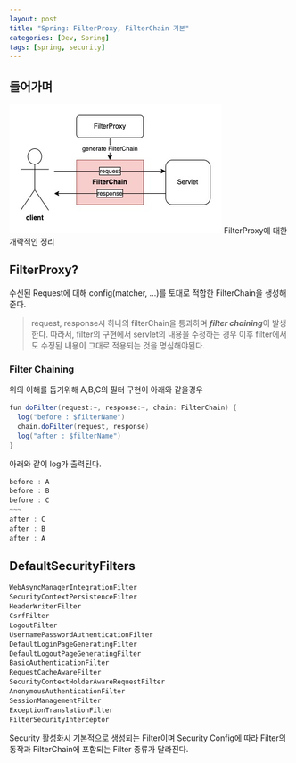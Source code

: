 ```yaml
---
layout: post
title: "Spring: FilterProxy, FilterChain 기본"
categories: [Dev, Spring]
tags: [spring, security]
---
```


## 들어가며

![overview](/assets/img/filter-chain.jpeg)
FilterProxy에 대한 개략적인 정리

## FilterProxy?

수신된 Request에 대해 config(matcher, ...)를 토대로 적합한 FilterChain을 생성해준다.

> request, response시 하나의 filterChain을 통과하며 ***filter chaining***이 발생한다. 따라서, filter의 구현에서 servlet의 내용을 수정하는 경우 이후 filter에서도 수정된 내용이 그대로 적용되는 것을 명심해야된다.

### Filter Chaining

위의 이해를 돕기위해 A,B,C의 필터 구현이 아래와 같을경우

```java
fun doFilter(request:~, response:~, chain: FilterChain) {
  log("before : $filterName")
  chain.doFilter(request, response)
  log("after : $filterName")
}
```

아래와 같이 log가 출력된다.

```java
before : A
before : B
before : C
~~~
after : C
after : B
after : A
```

## DefaultSecurityFilters

```java
WebAsyncManagerIntegrationFilter
SecurityContextPersistenceFilter
HeaderWriterFilter
CsrfFilter
LogoutFilter
UsernamePasswordAuthenticationFilter
DefaultLoginPageGeneratingFilter
DefaultLogoutPageGeneratingFilter
BasicAuthenticationFilter
RequestCacheAwareFilter
SecurityContextHolderAwareRequestFilter
AnonymousAuthenticationFilter
SessionManagementFilter
ExceptionTranslationFilter
FilterSecurityInterceptor
```

Security 활성화시 기본적으로 생성되는 Filter이며 Security Config에 따라 Filter의 동작과 FilterChain에 포함되는 Filter 종류가 달라진다.
